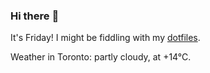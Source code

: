 ### Hi there :wave:

It's Friday! I might be fiddling with my [dotfiles](https://github.com/bewuethr/dotfiles).

Weather in Toronto: partly cloudy, at +14°C.
